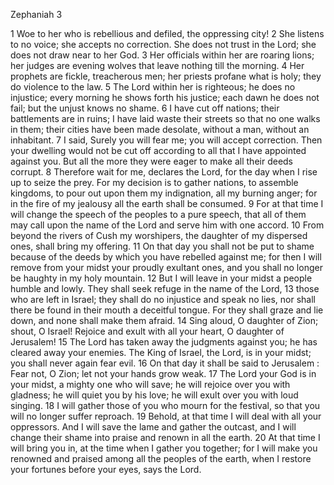 Zephaniah 3

1	Woe to her who is rebellious and defiled, the oppressing city!
2	She listens to no voice; she accepts no correction. She does not trust in the Lord; she does not draw near to her God.
3	Her officials within her are roaring lions; her judges are evening wolves that leave nothing till the morning.
4	Her prophets are fickle, treacherous men; her priests profane what is holy; they do violence to the law.
5	The Lord within her is righteous; he does no injustice; every morning he shows forth his justice; each dawn he does not fail; but the unjust knows no shame.
6	I have cut off nations; their battlements are in ruins; I have laid waste their streets so that no one walks in them; their cities have been made desolate, without a man, without an inhabitant.
7	I said, Surely you will fear me; you will accept correction. Then your dwelling would not be cut off according to all that I have appointed against you. But all the more they were eager to make all their deeds corrupt.
8	Therefore wait for me, declares the Lord, for the day when I rise up to seize the prey. For my decision is to gather nations, to assemble kingdoms, to pour out upon them my indignation, all my burning anger; for in the fire of my jealousy all the earth shall be consumed.
9	For at that time I will change the speech of the peoples to a pure speech, that all of them may call upon the name of the Lord and serve him with one accord.
10	From beyond the rivers of Cush my worshipers, the daughter of my dispersed ones, shall bring my offering.
11	On that day you shall not be put to shame because of the deeds by which you have rebelled against me; for then I will remove from your midst your proudly exultant ones, and you shall no longer be haughty in my holy mountain.
12	But I will leave in your midst a people humble and lowly. They shall seek refuge in the name of the Lord,
13	those who are left in Israel; they shall do no injustice and speak no lies, nor shall there be found in their mouth a deceitful tongue. For they shall graze and lie down, and none shall make them afraid.
14	Sing aloud, O daughter of Zion; shout, O Israel! Rejoice and exult with all your heart, O daughter of Jerusalem!
15	The Lord has taken away the judgments against you; he has cleared away your enemies. The King of Israel, the Lord, is in your midst; you shall never again fear evil.
16	On that day it shall be said to Jerusalem : Fear not, O Zion; let not your hands grow weak.
17	The Lord your God is in your midst, a mighty one who will save; he will rejoice over you with gladness; he will quiet you by his love; he will exult over you with loud singing.
18	I will gather those of you who mourn for the festival, so that you will no longer suffer reproach.
19	Behold, at that time I will deal with all your oppressors. And I will save the lame and gather the outcast, and I will change their shame into praise and renown in all the earth.
20	At that time I will bring you in, at the time when I gather you together; for I will make you renowned and praised among all the peoples of the earth, when I restore your fortunes before your eyes, says the Lord.

